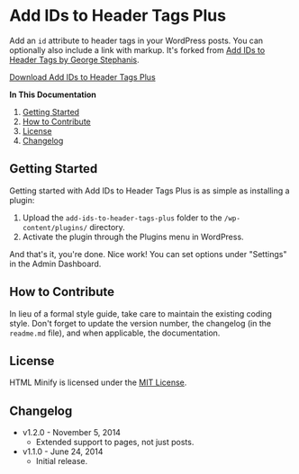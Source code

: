 # Add IDs to Header Tags Plus
Add an `id` attribute to header tags in your WordPress posts. You can optionally also include a link with markup. It's forked from [Add IDs to Header Tags by George Stephanis](http://wordpress.org/plugins/add-ids-to-header-tags/).

[Download Add IDs to Header Tags Plus](https://github.com/cferdinandi/add-ids-to-header-tags-plus/archive/master.zip)

**In This Documentation**

1. [Getting Started](#getting-started)
2. [How to Contribute](#how-to-contribute)
3. [License](#license)
4. [Changelog](#changelog)



## Getting Started

Getting started with Add IDs to Header Tags Plus is as simple as installing a plugin:

1. Upload the `add-ids-to-header-tags-plus` folder to the `/wp-content/plugins/` directory.
2. Activate the plugin through the Plugins menu in WordPress.

And that's it, you're done. Nice work! You can set options under "Settings" in the Admin Dashboard.



## How to Contribute

In lieu of a formal style guide, take care to maintain the existing coding style. Don't forget to update the version number, the changelog (in the `readme.md` file), and when applicable, the documentation.



## License

HTML Minify is licensed under the [MIT License](http://gomakethings.com/mit/).



## Changelog

* v1.2.0 - November 5, 2014
	* Extended support to pages, not just posts.
* v1.1.0 - June 24, 2014
	* Initial release.
